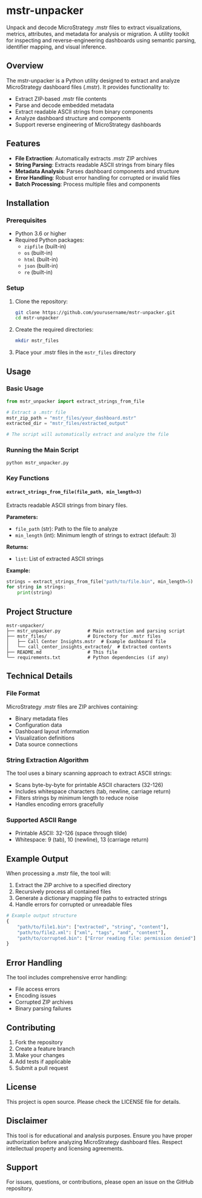# mstr-unpacker

Unpack and decode MicroStrategy .mstr files to extract visualizations, metrics, attributes, and metadata for analysis or migration. A utility toolkit for inspecting and reverse-engineering dashboards using semantic parsing, identifier mapping, and visual inference.

## Overview

The mstr-unpacker is a Python utility designed to extract and analyze MicroStrategy dashboard files (.mstr). It provides functionality to:

- Extract ZIP-based .mstr file contents
- Parse and decode embedded metadata
- Extract readable ASCII strings from binary components
- Analyze dashboard structure and components
- Support reverse engineering of MicroStrategy dashboards

## Features

- **File Extraction**: Automatically extracts .mstr ZIP archives
- **String Parsing**: Extracts readable ASCII strings from binary files
- **Metadata Analysis**: Parses dashboard components and structure
- **Error Handling**: Robust error handling for corrupted or invalid files
- **Batch Processing**: Process multiple files and components

## Installation

### Prerequisites

- Python 3.6 or higher
- Required Python packages:
  - `zipfile` (built-in)
  - `os` (built-in)
  - `html` (built-in)
  - `json` (built-in)
  - `re` (built-in)

### Setup

1. Clone the repository:
    ```bash
    git clone https://github.com/yourusername/mstr-unpacker.git
    cd mstr-unpacker
    ```

2. Create the required directories:
    ```bash
    mkdir mstr_files
    ```

3. Place your .mstr files in the `mstr_files` directory

## Usage

### Basic Usage

```python
from mstr_unpacker import extract_strings_from_file

# Extract a .mstr file
mstr_zip_path = "mstr_files/your_dashboard.mstr"
extracted_dir = "mstr_files/extracted_output"

# The script will automatically extract and analyze the file
```

### Running the Main Script

```bash
python mstr_unpacker.py
```

### Key Functions

#### `extract_strings_from_file(file_path, min_length=3)`

Extracts readable ASCII strings from binary files.

**Parameters:**
- `file_path` (str): Path to the file to analyze
- `min_length` (int): Minimum length of strings to extract (default: 3)

**Returns:**
- `list`: List of extracted ASCII strings

**Example:**
```python
strings = extract_strings_from_file("path/to/file.bin", min_length=5)
for string in strings:
    print(string)
```

## Project Structure

```
mstr-unpacker/
├── mstr_unpacker.py          # Main extraction and parsing script
├── mstr_files/               # Directory for .mstr files
│   ├── Call Center Insights.mstr  # Example dashboard file
│   └── call_center_insights_extracted/  # Extracted contents
├── README.md                 # This file
└── requirements.txt          # Python dependencies (if any)
```

## Technical Details

### File Format

MicroStrategy .mstr files are ZIP archives containing:
- Binary metadata files
- Configuration data
- Dashboard layout information
- Visualization definitions
- Data source connections

### String Extraction Algorithm

The tool uses a binary scanning approach to extract ASCII strings:
- Scans byte-by-byte for printable ASCII characters (32-126)
- Includes whitespace characters (tab, newline, carriage return)
- Filters strings by minimum length to reduce noise
- Handles encoding errors gracefully

### Supported ASCII Range

- Printable ASCII: 32-126 (space through tilde)
- Whitespace: 9 (tab), 10 (newline), 13 (carriage return)

## Example Output

When processing a .mstr file, the tool will:

1. Extract the ZIP archive to a specified directory
2. Recursively process all contained files
3. Generate a dictionary mapping file paths to extracted strings
4. Handle errors for corrupted or unreadable files

```python
# Example output structure
{
    "path/to/file1.bin": ["extracted", "string", "content"],
    "path/to/file2.xml": ["xml", "tags", "and", "content"],
    "path/to/corrupted.bin": ["Error reading file: permission denied"]
}
```

## Error Handling

The tool includes comprehensive error handling:
- File access errors
- Encoding issues
- Corrupted ZIP archives
- Binary parsing failures

## Contributing

1. Fork the repository
2. Create a feature branch
3. Make your changes
4. Add tests if applicable
5. Submit a pull request

## License

This project is open source. Please check the LICENSE file for details.

## Disclaimer

This tool is for educational and analysis purposes. Ensure you have proper authorization before analyzing MicroStrategy dashboard files. Respect intellectual property and licensing agreements.

## Support

For issues, questions, or contributions, please open an issue on the GitHub repository.
